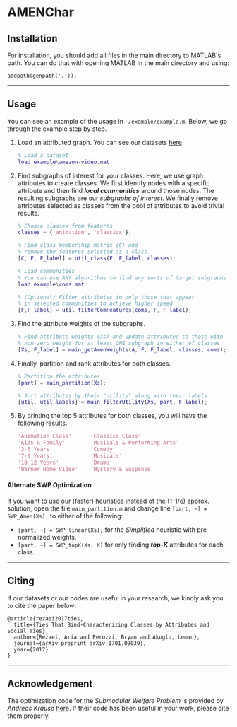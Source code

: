 # AMENChar


## Installation
For installation, you should add all files in the main directory to MATLAB's path. You can do that with opening MATLAB in the main directory and using:

``addpath(genpath('.'));``

---
## Usage
You can see an example of the usage in ``~/example/example.m``. Below, we go through the example step by step.

1.  Load an attributed graph. You can see our datasets [here](http://www3.cs.stonybrook.edu/~arezaei/project/amen_char.html#data).

    ```matlab
    % Load a dataset
    load example\amazon-video.mat
    ```
2. Find subgraphs of interest for your classes. Here, we use graph attributes to create classes. We first identify nodes with a specific attribute and then find **_local communities_** around those nodes. The resulting subgraphs are our *subgraphs of interest*. We finally remove attributes selected as classes from the pool of attributes to avoid trivial results.
	
	```matlab
	% Choose classes from features
	classes = {'animation', 'classics'};
	
	% Find class membership matrix (C) and 
	% remove the features selected as a class
	[C, F, F_label] = util_class(F, F_label, classes);
	
	% Load communities
	% You can use ANY algorithms to find any sorts of target subgraphs here.
	load example\coms.mat
	
	% (Optional) Filter attributes to only those that appear 
	% in selected communities to achieve higher speed.
	[F,F_label] = util_filterComFeatures(coms, F, F_label);
	```
3. Find the attribute weights of the subgraphs.

	```matlab
	% Find attribute weights (Xs) and update attributes to those with
	% non-zero weight for at least ONE subgraph in either of classes
	[Xs, F_label] = main_getAmenWeights(A, F, F_label, classes, coms);
	``` 
4. Finally, partition and rank attributes for both classes.
	
	```matlab
	% Partition the attributes
	[part] = main_partition(Xs);
	
	% Sort attributes by their "utility" along with their labels
	[util, util_labels] = main_filterUtility(Xs, part, F_label);
	```
5. By printing the top 5 attributes for both classes, you will have the following results.
	
	```matlab
	'Animation Class'      'Classics Class'              
	'Kids & Family'        'Musicals & Performing Arts'
	'3-6 Years'            'Comedy'                    
	'7-9 Years'            'Musicals'                  
	'10-12 Years'          'Drama'                     
	'Warner Home Video'    'Mystery & Suspense'        
	```

#### **Alternate SWP Optimization**



If you want to use our (faster) heuristics instead of the (1-1/e) approx. solution, open the file ``main_partition.m`` and change line ``[part, ~] = SWP_Amen(Xs);`` to either of the following:

- ``[part, ~] = SWP_linear(Xs);`` for the *Simplified* heuristic with pre-normalized weights.
- ``[part, ~] = SWP_topK(Xs, K)`` for only finding **_top-K_** attributes for each class.


---
## Citing
If our datasets or our codes are useful in your research, we kindly ask you to cite the paper below:

    @article{rezaei2017ties,
	  title={Ties That Bind-Characterizing Classes by Attributes and Social Ties},
	  author={Rezaei, Aria and Perozzi, Bryan and Akoglu, Leman},
	  journal={arXiv preprint arXiv:1701.09039},
	  year={2017}
	}
	
---
## Acknowledgement
The optimization code for the *Submodular Welfare Problem* is provided by *Andreas Krause* [here](https://www.mathworks.com/matlabcentral/fileexchange/20504-submodular-function-optimization). If their code has been useful in your work, please cite them properly.
